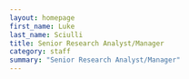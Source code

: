 ```yaml
---
layout: homepage
first_name: Luke
last_name: Sciulli
title: Senior Research Analyst/Manager
category: staff
summary: "Senior Research Analyst/Manager"
---
```

